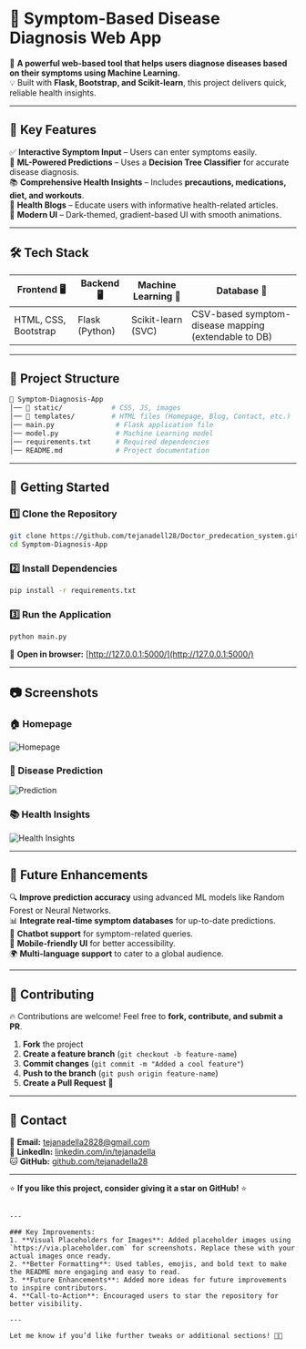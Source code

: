 # 🏥 Symptom-Based Disease Diagnosis Web App  

🚀 **A powerful web-based tool that helps users diagnose diseases based on their symptoms using Machine Learning.**  
💡 Built with **Flask, Bootstrap, and Scikit-learn**, this project delivers quick, reliable health insights.  

---

## 🌟 Key Features  

✅ **Interactive Symptom Input** – Users can enter symptoms easily.  
🤖 **ML-Powered Predictions** – Uses a **Decision Tree Classifier** for accurate disease diagnosis.  
📚 **Comprehensive Health Insights** – Includes **precautions, medications, diet, and workouts**.  
📰 **Health Blogs** – Educate users with informative health-related articles.  
🎨 **Modern UI** – Dark-themed, gradient-based UI with smooth animations.  

---

## 🛠️ Tech Stack  

| **Frontend** 🖥️ | **Backend** 🖥️ | **Machine Learning** 🤖 | **Database** 📂 |
|------------------|----------------|-------------------------|-----------------|
| HTML, CSS, Bootstrap | Flask (Python) | Scikit-learn (SVC) | CSV-based symptom-disease mapping (extendable to DB) |

---

## 📂 Project Structure  

```bash
📁 Symptom-Diagnosis-App
│── 📁 static/            # CSS, JS, images
│── 📁 templates/         # HTML files (Homepage, Blog, Contact, etc.)
│── main.py               # Flask application file
│── model.py              # Machine Learning model
│── requirements.txt      # Required dependencies
│── README.md             # Project documentation
```

---

## 🚀 Getting Started  

### 1️⃣ Clone the Repository  
```bash
git clone https://github.com/tejanadell28/Doctor_predecation_system.git
cd Symptom-Diagnosis-App
```

### 2️⃣ Install Dependencies  
```bash
pip install -r requirements.txt
```

### 3️⃣ Run the Application  
```bash
python main.py
```
📌 **Open in browser:** [http://127.0.0.1:5000/](http://127.0.0.1:5000/)  

---

## 📷 Screenshots  

### 🏠 Homepage  
![Homepage](https://via.placeholder.com/800x400.png?text=Homepage+UI+with+Modern+Design)  

### 🏥 Disease Prediction  
![Prediction](https://via.placeholder.com/800x400.png?text=Disease+Prediction+Results+with+Details)  

### 📚 Health Insights  
![Health Insights](https://via.placeholder.com/800x400.png?text=Precautions%2C+Medications%2C+Diet+%26+Workouts)  

---

## 📌 Future Enhancements  

🔍 **Improve prediction accuracy** using advanced ML models like Random Forest or Neural Networks.  
📊 **Integrate real-time symptom databases** for up-to-date predictions.  
💬 **Chatbot support** for symptom-related queries.  
📱 **Mobile-friendly UI** for better accessibility.  
🌍 **Multi-language support** to cater to a global audience.  

---

## 🤝 Contributing  

🔥 Contributions are welcome! Feel free to **fork, contribute, and submit a PR**.  

1. **Fork** the project  
2. **Create a feature branch** (`git checkout -b feature-name`)  
3. **Commit changes** (`git commit -m "Added a cool feature"`)  
4. **Push to the branch** (`git push origin feature-name`)  
5. **Create a Pull Request** 🎉  

---

## 📧 Contact  

📩 **Email:** [tejanadella2828@gmail.com](mailto:tejanadella2828@gmail.com)  
💼 **LinkedIn:** [linkedin.com/in/tejanadella](https://www.linkedin.com/in/tejanadella)  
🐱 **GitHub:** [github.com/tejanadella28](https://github.com/tejanadella28)  

---

⭐ **If you like this project, consider giving it a star on GitHub!** ⭐  

```  

---

### Key Improvements:  
1. **Visual Placeholders for Images**: Added placeholder images using `https://via.placeholder.com` for screenshots. Replace these with your actual images once ready.  
2. **Better Formatting**: Used tables, emojis, and bold text to make the README more engaging and easy to read.  
3. **Future Enhancements**: Added more ideas for future improvements to inspire contributors.  
4. **Call-to-Action**: Encouraged users to star the repository for better visibility.  

---

Let me know if you’d like further tweaks or additional sections! 🚀🔥  
```

